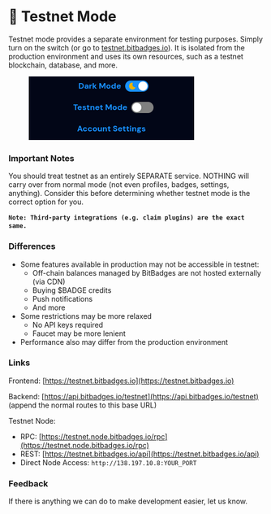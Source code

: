 # 🧪 Testnet Mode

Testnet mode provides a separate environment for testing purposes. Simply turn on the switch (or go to [testnet.bitbadges.io](https://testnet.bitbadges.io)). It is isolated from the production environment and uses its own resources, such as a testnet blockchain, database, and more.

<figure><img src="../.gitbook/assets/image (1) (1) (1) (1) (1) (1) (1) (1) (1) (1) (1) (1) (1) (1) (1) (1) (1) (1) (1) (1) (1) (1) (1) (1) (1) (1) (1) (1) (1) (1) (1) (1) (1) (1) (1) (1) (1) (1) (1) (1) (1) (1) (1) (1) (1) (1).png" alt=""><figcaption></figcaption></figure>

### Important Notes

You should treat testnet as an entirely SEPARATE service. NOTHING will carry over from normal mode (not even profiles, badges, settings, anything).  Consider this before determining whether testnet mode is the correct option for you.&#x20;

<pre><code><strong>Note: Third-party integrations (e.g. claim plugins) are the exact same.
</strong></code></pre>

### Differences

* Some features available in production may not be accessible in testnet:
  * Off-chain balances managed by BitBadges are not hosted externally (via CDN)
  * Buying $BADGE credits
  * Push notifications
  * And more
* Some restrictions may be more relaxed
  * No API keys required
  * Faucet may be more lenient
* Performance also may differ from the production environment

### Links

Frontend: [https://testnet.bitbadges.io](https://testnet.bitbadges.io)

Backend: [https://api.bitbadges.io/testnet](https://api.bitbadges.io/testnet) (append the normal routes to this base URL)

Testnet Node:

* RPC: [https://testnet.node.bitbadges.io/rpc](https://testnet.node.bitbadges.io/rpc)
* REST: [https://testnet.bitbadges.io/api](https://testnet.bitbadges.io/api)
* Direct Node Access: `http://138.197.10.8:YOUR_PORT`

### Feedback

If there is anything we can do to make development easier, let us know.
